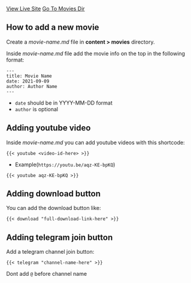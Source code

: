 [View Live Site](https://phakmovies.cf)
[Go To Movies Dir](https://github.com/nikhilpatidar/phakmovies/tree/master/content/movies)

## How to add a new movie

Create a _movie-name.md_ file in __content > movies__ directory.

Inside _movie-name.md_ file add the movie info on the top in the following format:
```
---
title: Movie Name
date: 2021-09-09
author: Author Name
---
```
- `date` should be in YYYY-MM-DD format
- `author` is optional

## Adding youtube video
Inside _movie-name.md_ you can add youtube videos with this shortcode:
```
{{< youtube <video-id-here> >}}
```

- Example(`https://youtu.be/aqz-KE-bpKQ`)
```
{{< youtube aqz-KE-bpKQ >}}
```

## Adding download button
You can add the download button like:
```
{{< download "full-download-link-here" >}}
```

## Adding telegram join button
Add a telegram channel join button:
```
{{< telegram "channel-name-here" >}}
```
Dont add `@` before channel name
